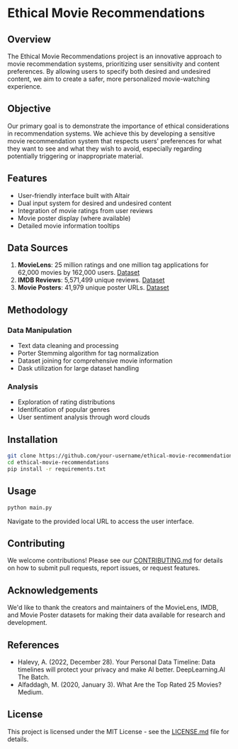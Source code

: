 # Ethical Movie Recommendations

## Overview

The Ethical Movie Recommendations project is an innovative approach to movie recommendation systems, prioritizing user sensitivity and content preferences. By allowing users to specify both desired and undesired content, we aim to create a safer, more personalized movie-watching experience.

## Objective

Our primary goal is to demonstrate the importance of ethical considerations in recommendation systems. We achieve this by developing a sensitive movie recommendation system that respects users' preferences for what they want to see and what they wish to avoid, especially regarding potentially triggering or inappropriate material.

## Features

- User-friendly interface built with Altair
- Dual input system for desired and undesired content
- Integration of movie ratings from user reviews
- Movie poster display (where available)
- Detailed movie information tooltips

## Data Sources

1. **MovieLens**: 25 million ratings and one million tag applications for 62,000 movies by 162,000 users. [Dataset](https://files.grouplens.org/datasets/movielens/ml-25m.zip)
2. **IMDB Reviews**: 5,571,499 unique reviews. [Dataset](https://www.kaggle.com/datasets/ebiswas/imdb-review-dataset)
3. **Movie Posters**: 41,979 unique poster URLs. [Dataset](https://www.kaggle.com/datasets/dadajonjurakuziev/movieposter)

## Methodology

### Data Manipulation
- Text data cleaning and processing
- Porter Stemming algorithm for tag normalization
- Dataset joining for comprehensive movie information
- Dask utilization for large dataset handling

### Analysis
- Exploration of rating distributions
- Identification of popular genres
- User sentiment analysis through word clouds

## Installation

```bash
git clone https://github.com/your-username/ethical-movie-recommendations.git
cd ethical-movie-recommendations
pip install -r requirements.txt
```

## Usage

```bash
python main.py
```

Navigate to the provided local URL to access the user interface.

## Contributing

We welcome contributions! Please see our [CONTRIBUTING.md](CONTRIBUTING.md) for details on how to submit pull requests, report issues, or request features.

## Acknowledgements

We'd like to thank the creators and maintainers of the MovieLens, IMDB, and Movie Poster datasets for making their data available for research and development.

## References

- Halevy, A. (2022, December 28). Your Personal Data Timeline: Data timelines will protect your privacy and make AI better. DeepLearning.AI The Batch.
- Alfaddagh, M. (2020, January 3). What Are the Top Rated 25 Movies? Medium.

## License

This project is licensed under the MIT License - see the [LICENSE.md](LICENSE.md) file for details.
